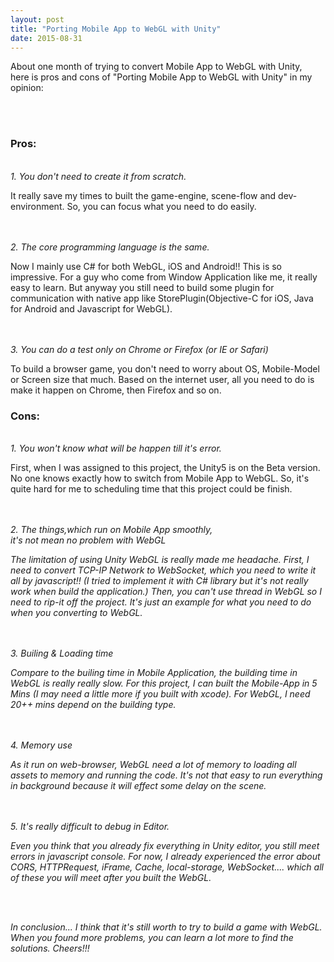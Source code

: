 ```yaml
---
layout: post
title: "Porting Mobile App to WebGL with Unity"
date: 2015-08-31
---
```


<p class="lead"> About one month of trying to convert Mobile App to WebGL with Unity, <br>
here is pros and cons of "Porting Mobile App to WebGL with Unity" in my opinion: <br> </p>
<br>
<br>

<div class="jumbotron">

<h3> Pros: </h3> <br>
<em> 1. You don't need to create it from scratch. </em> <br>
<p class="text-left"> It really save my times to built the game-engine, scene-flow and dev-environment. So, you can focus what you need to do easily. </p>
<br>
<br>
<em> 2. The core programming language is the same. </em> <br>
<p class="text-left"> Now I mainly use C# for both WebGL, iOS and Android!! This is so impressive. For a guy who come from Window Application like me, it really easy to learn. But anyway you still need to build some plugin for communication with native app like StorePlugin(Objective-C for iOS, Java for Android and Javascript for WebGL). </p>
<br>
<br>
<em> 3. You can do a test only on Chrome or Firefox (or IE or Safari) </em> <br>
<p class="text-left"> To build a browser game, you don't need to worry about OS, Mobile-Model or Screen size that much. Based on the internet user, all you need to do is make it happen on Chrome, then Firefox and so on. </p>

</div>

<div class="jumbotron">

<h3> Cons: </h3> <br>
<em> 1. You won't know what will be happen till it's error. </em> <br>
<p class="text-left"> First, when I was assigned to this project, the Unity5 is on the Beta version. No one knows exactly how to switch from Mobile App to WebGL. So, it's quite hard for me to scheduling time that this project could be finish. </p>
<br>
<br>
<em> 2. The things,which run on Mobile App smoothly, <br>
	it's not mean no problem with WebGL <em> <br>
<p class="text-left"> The limitation of using Unity WebGL is really made me headache. First, I need to convert TCP-IP Network to WebSocket, which you need to write it all by javascript!! (I tried to implement it with C# library but it's not really work when build the application.) Then, you can't use thread in WebGL so I need to rip-it off the project. It's just an example for what you need to do when you converting to WebGL. </p>
<br>
<br>
<em> 3. Builing & Loading time </em> <br>
<p class="text-left"> Compare to the builing time in Mobile Application, the building time in WebGL is really really slow. For this project, I can built the Mobile-App in 5 Mins (I may need a little more if you built with xcode). For WebGL, I need 20++ mins depend on the building type. </p>
<br>
<br>
<em> 4. Memory use </em> <br>
<p class="text-left"> As it run on web-browser, WebGL need a lot of memory to loading all assets to memory and running the code. It's not that easy to run everything in background because it will effect some delay on the scene. </p>
<br>
<br>
<em> 5. It's really difficult to debug in Editor. </em> <br>
<p class="text-left"> Even you think that you already fix everything in Unity editor, you still meet errors in javascript console. For now, I already experienced the error about CORS, HTTPRequest, iFrame, Cache, local-storage, WebSocket.... which all of these you will meet after you built the WebGL. </p>

</div>

<br>
<br>

<p class="lead"> In conclusion... I think that it's still worth to try to build a game with WebGL. When you found more problems, you can learn a lot more to find the solutions. Cheers!!! </p>